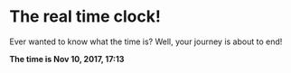 # The real time clock!

Ever wanted to know what the time is? Well, your journey is about to end!

**The time is Nov 10, 2017, 17:13**
